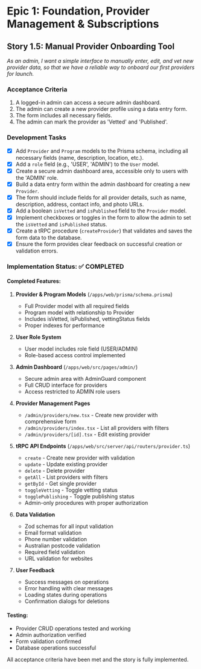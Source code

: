 # Epic 1: Foundation, Provider Management & Subscriptions
## Story 1.5: Manual Provider Onboarding Tool

*As an admin, I want a simple interface to manually enter, edit, and vet new provider data, so that we have a reliable way to onboard our first providers for launch.*

### Acceptance Criteria
1. A logged-in admin can access a secure admin dashboard.
2. The admin can create a new provider profile using a data entry form.
3. The form includes all necessary fields.
4. The admin can mark the provider as 'Vetted' and 'Published'.

### Development Tasks
- [x] Add `Provider` and `Program` models to the Prisma schema, including all necessary fields (name, description, location, etc.).
- [x] Add a `role` field (e.g., 'USER', 'ADMIN') to the `User` model.
- [x] Create a secure admin dashboard area, accessible only to users with the 'ADMIN' role.
- [x] Build a data entry form within the admin dashboard for creating a new `Provider`.
- [x] The form should include fields for all provider details, such as name, description, address, contact info, and photo URLs.
- [x] Add a boolean `isVetted` and `isPublished` field to the `Provider` model.
- [x] Implement checkboxes or toggles in the form to allow the admin to set the `isVetted` and `isPublished` status.
- [x] Create a tRPC procedure (`createProvider`) that validates and saves the form data to the database.
- [x] Ensure the form provides clear feedback on successful creation or validation errors.

### Implementation Status: ✅ COMPLETED

#### Completed Features:
1. **Provider & Program Models** (`/apps/web/prisma/schema.prisma`)
   - Full Provider model with all required fields
   - Program model with relationship to Provider
   - Includes isVetted, isPublished, vettingStatus fields
   - Proper indexes for performance

2. **User Role System**
   - User model includes role field (USER/ADMIN)
   - Role-based access control implemented

3. **Admin Dashboard** (`/apps/web/src/pages/admin/`)
   - Secure admin area with AdminGuard component
   - Full CRUD interface for providers
   - Access restricted to ADMIN role users

4. **Provider Management Pages**
   - `/admin/providers/new.tsx` - Create new provider with comprehensive form
   - `/admin/providers/index.tsx` - List all providers with filters
   - `/admin/providers/[id].tsx` - Edit existing provider

5. **tRPC API Endpoints** (`/apps/web/src/server/api/routers/provider.ts`)
   - `create` - Create new provider with validation
   - `update` - Update existing provider
   - `delete` - Delete provider
   - `getAll` - List providers with filters
   - `getById` - Get single provider
   - `toggleVetting` - Toggle vetting status
   - `togglePublishing` - Toggle publishing status
   - Admin-only procedures with proper authorization

6. **Data Validation**
   - Zod schemas for all input validation
   - Email format validation
   - Phone number validation
   - Australian postcode validation
   - Required field validation
   - URL validation for websites

7. **User Feedback**
   - Success messages on operations
   - Error handling with clear messages
   - Loading states during operations
   - Confirmation dialogs for deletions

#### Testing:
- Provider CRUD operations tested and working
- Admin authorization verified
- Form validation confirmed
- Database operations successful

All acceptance criteria have been met and the story is fully implemented.